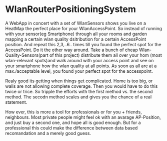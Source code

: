 # WlanRouterPositioningSystem
A WebApp in concert with a set of WlanSensors shows you live on a HeatMap the perfect place for your WlanAccessPoint.
So instead of running  with your sensor(eg Smartphone) through all your rooms and garden mapping a certain wlan quality dsitribution for a certain AccessPoint position.
And repeat this 2,3,..6.. times till you found the perfect spot for the AccessPoint.
Do it the other way around.
Take a bunch of cheap Wlan-Quality-Sensors(part of this project) distribute them all over your hom (most wlan-relevant spots)and walk around with your access point and see on your smartphone how the wlan quality at all points.
As soon as all are at a max./acceptable level, you found your perfect spot for the accesspoint.

Realy good its getting when things get complicated. Home is too big, or walls are not allowing complete coverage.
Then you would have to do this twice or trice. So tripple the efforts with the first method vs. the second method.
The secodn method scales and gives you the chance of a real statement.

How ever, this is more a tool for professionals or for you + friends, neighbours.
Most private people might feel ok with an avarage AP-Position, and just buy a second one, and hope all is good enough.
But for a professional this could make the difference between data based recomandation and a merely good guess. 
